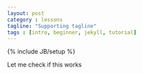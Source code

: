 ```yaml
---
layout: post
category : lessons
tagline: "Supporting tagline"
tags : [intro, beginner, jekyll, tutorial]
---
```

{% include JB/setup %}

Let me check if this works
